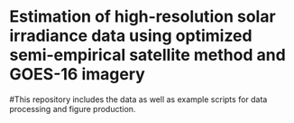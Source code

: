 # Estimation of high-resolution solar irradiance data using optimized semi-empirical satellite method and GOES-16 imagery

#This repository includes the data as well as example scripts for data processing and figure production.
